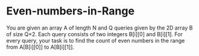 # Even-numbers-in-Range
You are given an array A of length N and Q queries given by the 2D array B of size Q×2.
Each query consists of two integers B[i][0] and B[i][1].
For every query, your task is to find the count of even numbers in the range from A[B[i][0]] to A[B[i][1]].
